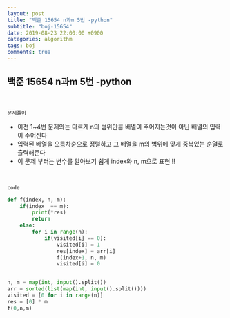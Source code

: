 ```yaml
---
layout: post
title: "백준 15654 n과m 5번 -python"
subtitle: "boj-15654"
date: 2019-08-23 22:00:00 +0900
categories: algorithm
tags: boj
comments: true
---
```


## 백준 15654 n과m 5번 -python

<br>

`문제풀이`

- 이전 1~4번 문제와는 다르게 n의 범위만큼 배열이  주어지는것이 아닌 배열의 입력이 주어진다
- 입력된 배열을 오름차순으로 정렬하고 그 배열을 m의 범위에 맞게 중복있는 순열로 출력해준다
- 이 문제 부터는 변수를 알아보기 쉽게 index와 n, m으로 표현 !!

<br>

`code`

```python
def f(index, n, m):
    if(index  == m):
        print(*res)
        return
    else:
        for i in range(n):
            if(visited[i] == 0):
                visited[i] = 1
                res[index] = arr[i]
                f(index+1, n, m)
                visited[i] = 0 


n, m = map(int, input().split())
arr = sorted(list(map(int, input().split())))
visited = [0 for i in range(n)]
res = [0] * m
f(0,n,m)
```

